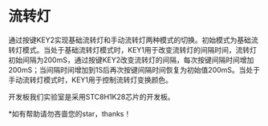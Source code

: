 # 流转灯
通过按键KEY2实现基础流转灯和手动流转灯两种模式的切换。初始模式为基础流转灯模式。当处于基础流转灯模式时，KEY1用于改变流转灯的间隔时间，流转灯初始间隔为200mS，通过按键KEY2改变流转灯的间隔，每次按键间隔时间增加200mS；当间隔时间增加到1S后再次按键间隔时间恢复为初始值200mS。当处于手动流转灯模式时，KEY1用于控制流转灯变换颜色。

开发板我们实验室是采用STC8H1K28芯片的开发板。

*如有帮助请勿吝啬您的star，thanks！
